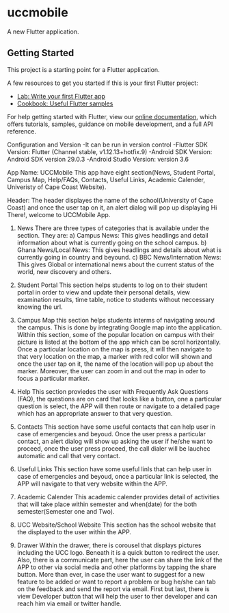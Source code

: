 # uccmobile

A new Flutter application.

## Getting Started

This project is a starting point for a Flutter application.

A few resources to get you started if this is your first Flutter project:

- [Lab: Write your first Flutter app](https://flutter.dev/docs/get-started/codelab)
- [Cookbook: Useful Flutter samples](https://flutter.dev/docs/cookbook)

For help getting started with Flutter, view our
[online documentation](https://flutter.dev/docs), which offers tutorials,
samples, guidance on mobile development, and a full API reference.



Configuration and Version
-It can be run in version control
-Flutter SDK Version: Flutter (Channel stable, v1.12.13+hotfix.9)
-Android SDK Version: Android SDK version 29.0.3
-Android Studio Version: version 3.6



App Name: UCCMobile
This app have eight section(News, Student Portal, Campus Map, Help/FAQs, Contacts, Useful Links, Academic Calender, Univeristy of Cape Coast Website).

Header:
The header displayes the name of the school(University of Cape Coast) and once the user tap on it, an alert dialog will pop up displaying Hi There!,
welcome to UCCMobile App.
1. News
There are three types of categories that is available under the section. They are:
	a) Campus News: This gives headlings and detail information about what is currently going on the school campus.
	b) Ghana News/Local News: This gives headlings and details about what is currently going in country and beyound.
	c) BBC News/Internation News: This gives Global or international news about the current status of the world, new discovery and others.

2. Student Portal
This section helps students to log on to their student portal in order to view and update their personal details, view examination results, time table,
 notice to students without neccessary knowing the url.

3. Campus Map
this section helps students interms of navigating around the campus. This is done by integrating Google map into the application. Within this section,
some of the popular location on campus with their picture is listed at the bottom of the app which can be scrol horizontally. Once a particular location
 on the map is press, it will then navigate to that very location on the map, a marker with red color will shown and once the user tap on it, the name of
 the location will pop up about the marker. Moreover, the user can zoom in and out the map in oder to focus a particular marker.

4. Help
This section proviedes the user with Frequently Ask Questions (FAQ), the questions are on card that looks like a button, one a particular question is
select, the APP will then route or navigate to a detailed page which has an appropriate answer to that very question.

5. Contacts
This section have some useful contacts that can help user in case of emergencies and beyoud. Once the user press a particular contact, an alert dialog
will show up asking the user if he/she want to proceed, once the user press proceed, the call dialer will be lauchec automatic and call that very contact.

6. Useful Links
This section have some useful linls that can help user in case of emergencies and beyoud, once a particular link is selected, the APP will navigate to
that very website within the APP.

7. Academic Calender
This academic calender provides detail of activities that will take place within semester and when(date) for the both semester(Semester one and Two).

8. UCC Website/School Website
This section has the school website that the displayed to the user within the APP.

9. Drawer
Within the drawer, there is corousel that displays pictures including the UCC logo. Beneath it is a quick button to redirect the user.
Also, there is a communicate part, here the user can share the link of the APP to other via social media and other platforms by tapping the share button.
More than ever, in case the user want to suggest for a new feature to be added or want to report a problem or bug he/she can tab on the feedback and send
the report via email.
First but last, there is view Developer button that will help the user to ther developer and can reach him via email or twitter handle.
